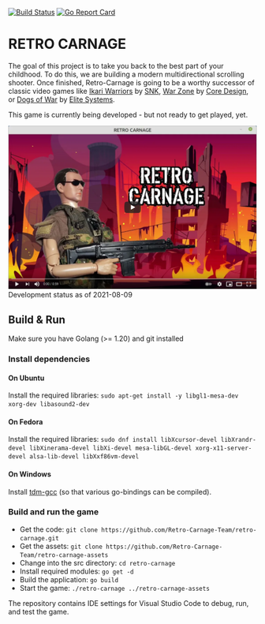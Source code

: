 [![Build Status](https://dev.azure.com/Retro-Carnage/Retro-Carnage/_apis/build/status/Retro-Carnage-Team.retro-carnage-backend?branchName=master)](https://dev.azure.com/Retro-Carnage/Retro-Carnage/_build/latest?definitionId=4&branchName=master)
[![Go Report Card](https://goreportcard.com/badge/github.com/huddeldaddel/retro-carnage)](https://goreportcard.com/report/github.com/huddeldaddel/retro-carnage)

# RETRO CARNAGE

The goal of this project is to take you back to the best part of your childhood. To do this, we are building a modern
multidirectional scrolling shooter. Once finished, Retro-Carnage is going to be a worthy successor of classic video
games like [Ikari Warriors](https://en.wikipedia.org/wiki/Ikari_Warriors) by [SNK](http://www.snk-corp.co.jp/),
[War Zone](https://core-design.com/warzone.html) by [Core Design](https://core-design.com/), or
[Dogs of War](https://en.wikipedia.org/wiki/Dogs_of_War_(1989_video_game))
by [Elite Systems](http://www.elite-systems.co.uk).

This game is currently being developed - but not ready to get played, yet.

[![Watch the video](youtube-2021-06-03.png)](https://youtu.be/PqWghPZvIy4)
Development status as of 2021-08-09

## Build & Run

Make sure you have Golang (>= 1.20) and git installed

### Install dependencies

#### On Ubuntu

Install the required libraries: `sudo apt-get install -y libgl1-mesa-dev xorg-dev libasound2-dev`

#### On Fedora

Install the required
libraries: `sudo dnf install libXcursor-devel libXrandr-devel libXinerama-devel libXi-devel mesa-libGL-devel xorg-x11-server-devel alsa-lib-devel libXxf86vm-devel`

#### On Windows

Install [tdm-gcc](https://jmeubank.github.io/tdm-gcc/) (so that various go-bindings can be compiled).

### Build and run the game

- Get the code: `git clone https://github.com/Retro-Carnage-Team/retro-carnage.git`
- Get the assets: `git clone https://github.com/Retro-Carnage-Team/retro-carnage-assets`
- Change into the src directory: `cd retro-carnage`
- Install required modules: `go get -d`
- Build the application: `go build`
- Start the game: `./retro-carnage ../retro-carnage-assets`

The repository contains IDE settings for Visual Studio Code to debug, run, and test the game.
